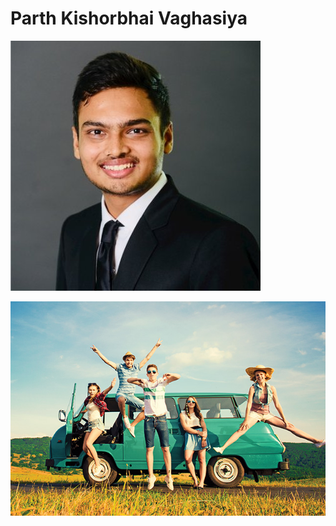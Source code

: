 # Parth Kishorbhai Vaghasiya
![alt text](https://github.com/parthvaghasiya13/itmd-521/blob/master/images/Profile%20Picture.jpg)

![alt text](https://github.com/parthvaghasiya13/itmd-521/blob/master/images/Interest.jpg)
